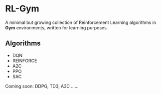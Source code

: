 # RL-Gym

A minimal but growing collection of Reinforcement Learning algorithms in **Gym** environments, written for learning purposes.

## Algorithms
- DQN  
- REINFORCE
- A2C
- PPO
- SAC

Coming soon: DDPG, TD3, A3C ……
